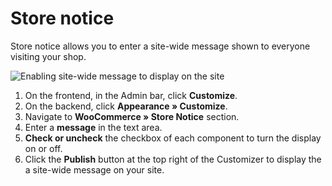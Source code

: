 # Store notice

Store notice allows you to enter a site-wide message shown to everyone visiting your shop.

![Enabling site-wide message to display on the site](img/store-notice.png)

1. On the frontend, in the Admin bar, click **Customize**.
2. On the backend, click **Appearance » Customize**.
3. Navigate to **WooCommerce » Store Notice** section.
4. Enter a **message** in the text area.
5. **Check or uncheck** the checkbox of each component to turn the display on or off.
6. Click the **Publish** button at the top right of the Customizer to display the a site-wide message on your site.
